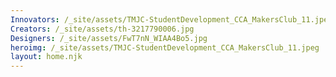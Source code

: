 ```yaml
---
Innovators: /_site/assets/TMJC-StudentDevelopment_CCA_MakersClub_11.jpeg
Creators: /_site/assets/th-3217790006.jpg
Designers: /_site/assets/FwT7nN_WIAA4Bo5.jpg
heroimg: /_site/assets/TMJC-StudentDevelopment_CCA_MakersClub_11.jpeg
layout: home.njk
---
```

